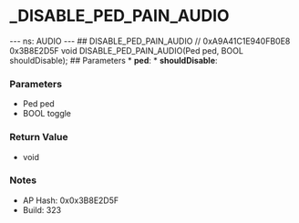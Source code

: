 # _DISABLE_PED_PAIN_AUDIO

--- ns: AUDIO --- ## DISABLE_PED_PAIN_AUDIO  // 0xA9A41C1E940FB0E8 0x3B8E2D5F void DISABLE_PED_PAIN_AUDIO(Ped ped, BOOL shouldDisable);   ## Parameters * **ped**: * **shouldDisable**:

### Parameters
* Ped ped
* BOOL toggle

### Return Value
* void

### Notes
* AP Hash: 0x0x3B8E2D5F
* Build: 323

